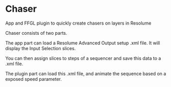 Chaser
======

App and FFGL plugin to quickly create chasers on layers in Resolume

Chaser consists of two parts.

The app part can load a Resolume Advanced Output setup .xml file. It will display the Input Selection slices.

You can then assign slices to steps of a sequencer and save this data to a .xml file.

The plugin part can load this .xml file, and animate the sequence based on a exposed speed parameter.

